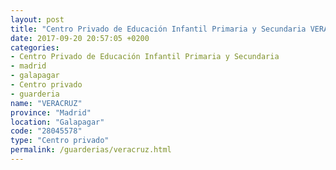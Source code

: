 ```yaml
---
layout: post
title: "Centro Privado de Educación Infantil Primaria y Secundaria VERACRUZ"
date: 2017-09-20 20:57:05 +0200
categories:
- Centro Privado de Educación Infantil Primaria y Secundaria
- madrid
- galapagar
- Centro privado
- guarderia
name: "VERACRUZ"
province: "Madrid"
location: "Galapagar"
code: "28045578"
type: "Centro privado"
permalink: /guarderias/veracruz.html
---
```

